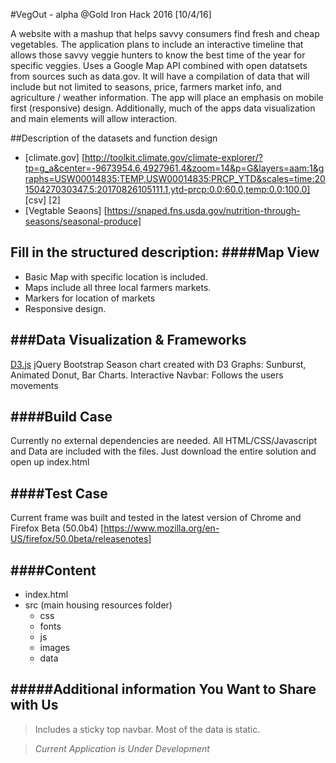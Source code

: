 
#VegOut - alpha
@Gold Iron Hack 2016   [10/4/16]

A website with a mashup that helps savvy consumers find fresh and cheap vegetables. The application plans to include an interactive timeline that allows those savvy veggie hunters to know the best time of the year for specific veggies. Uses a Google Map API combined with open datatsets from sources such as data.gov. It will have a compilation of data that will include but not limited to seasons, price, farmers market info, and agriculture / weather information. The app will place an emphasis on mobile first (responsive) design. Additionally, much of the apps data visualization and main elements will allow interaction.

##Description of the datasets and function design
 * [climate.gov] [http://toolkit.climate.gov/climate-explorer/?tp=g_a&center=-9673954.6,4927961.4&zoom=14&p=G&layers=aam:1&graphs=USW00014835:TEMP,USW00014835:PRCP_YTD&scales=time:20150427030347.5:20170826105111.1,ytd-prcp:0.0:60.0,temp:0.0:100.0] [csv] [2]
 * [Vegtable Seaons] [https://snaped.fns.usda.gov/nutrition-through-seasons/seasonal-produce]

 Fill in the structured description:
####Map View
---
- Basic Map with specific location is included.
- Maps include all three local farmers markets.
- Markers for location of markets
- Responsive design.


###Data Visualization & Frameworks
---
 [D3.js](https://d3js.org/)
 jQuery
 Bootstrap
 Season chart created with D3
 Graphs: Sunburst, Animated Donut, Bar Charts.
Interactive Navbar: Follows the users movements
	

####Build Case
----
Currently no external dependencies are needed.  All HTML/CSS/Javascript and Data are included with the files. Just download the entire solution and open up index.html

####Test Case
-----
Current frame was built and tested in the latest version of Chrome and Firefox Beta (50.0b4) [https://www.mozilla.org/en-US/firefox/50.0beta/releasenotes]

####Content
----
- index.html
- src (main housing resources folder)
    - css
    - fonts
    - js
    - images
    - data

#####Additional information You Want to Share with Us
-------
>Includes a sticky top navbar. Most of the data is static. 


>*Current Application is Under Development*
